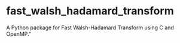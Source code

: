 # fast_walsh_hadamard_transform
A Python package for Fast Walsh-Hadamard Transform using C and OpenMP."

